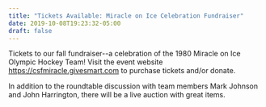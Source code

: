 ```yaml
---
title: "Tickets Available: Miracle on Ice Celebration Fundraiser"
date: 2019-10-08T19:23:32-05:00
draft: false
---
```


Tickets to our fall fundraiser--a celebration of the 1980 Miracle on Ice Olympic Hockey Team!
Visit the event website <https://csfmiracle.givesmart.com> to purchase tickets and/or donate. 

In addition to the roundtable discussion with team members Mark Johnson and John Harrington, 
there will be a live auction with great items.